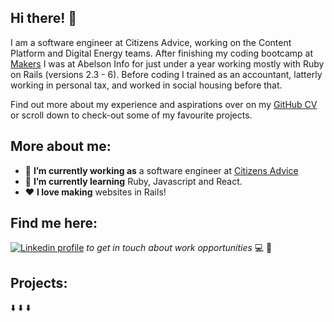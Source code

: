 ## Hi there! 👋

I am a software engineer at Citizens Advice, working on the Content Platform and Digital Energy teams. After finishing my coding bootcamp at [Makers](https://makers.tech/) I was at Abelson Info for just under a year working mostly with Ruby on Rails (versions 2.3 - 6). Before coding I trained as an accountant, latterly working in personal tax, and worked in social housing before that. 

Find out more about my experience and aspirations over on my [GitHub CV](https://github.com/stringiest/CV) or scroll down to check-out some of my favourite projects.

## More about me:

- 🔭 **I’m currently working as** a software engineer at [Citizens Advice](https://www.citizensadvice.org.uk/)
- 🌱 **I’m currently learning** Ruby, Javascript and React.
- ❤️ **I love making** websites in Rails!

## Find me here:

[![Linkedin profile](https://img.shields.io/badge/Linkedin-Lucy%20Stringer-0077B5?style=social&logo=linkedin&?labelColor=fff)](https://www.linkedin.com/in/lucy-stringer-81aa0392/) *to get in touch about work opportunities* 💻 💼

## Projects:
⬇️ ⬇️ ⬇️ 

<!--
**stringiest/stringiest** is a ✨ _special_ ✨ repository because its `README.md` (this file) appears on your GitHub profile.

Here are some ideas to get you started:

- 🔭 I’m currently working on ...
- 🌱 I’m currently learning ...
- 👯 I’m looking to collaborate on ...
- 🤔 I’m looking for help with ...
- 💬 Ask me about ...
- 📫 How to reach me: ...
- 😄 Pronouns: ...
- ⚡ Fun fact: ...

## What I've been working in: 

[![JavaScript Commits](https://img.shields.io/badge/JavaScript-737%20commits-yellow.svg?style=flat-square)](https://sourcerer.io/lookupdaily) 
[![TypeScript Commits](https://img.shields.io/badge/TypeScript-124%20commits-blue.svg?style=flat-square)](https://sourcerer.io/lookupdaily) 
[![Ruby Commits](https://img.shields.io/badge/Ruby-680%20commits-brown.svg?style=flat-square)](https://sourcerer.io/lookupdaily) 
[![Kotlin Commits](https://img.shields.io/badge/Kotlin-12%20commits-orange.svg?style=flat-square)](https://sourcerer.io/lookupdaily)  
[![CSS Commits](https://img.shields.io/badge/CSS-653%20commits-blueviolet.svg?style=flat-square)](https://sourcerer.io/lookupdaily) 
[![HTML Commits](https://img.shields.io/badge/HTML-364%20commits-red.svg?style=flat-square)](https://sourcerer.io/lookupdaily) 
[![SQL Commits](https://img.shields.io/badge/SQL-48%20commits-lightgrey.svg?style=flat-square)](https://sourcerer.io/lookupdaily)

Stack overflow link for when reputation is greater
<a href="https://stackoverflow.com/users/15112243/stringiest"><img src="https://stackoverflow.com/users/flair/15112243.png" width="208" height="58" alt="profile for stringiest at Stack Overflow, Q&amp;A for professional and enthusiast programmers" title="profile for stringiest at Stack Overflow, Q&amp;A for professional and enthusiast programmers"></a>

-->

